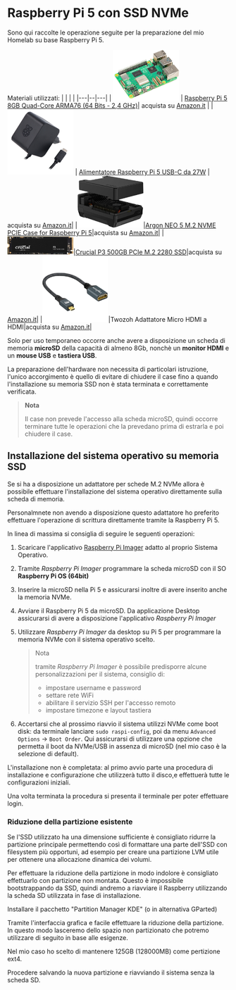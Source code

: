 # Raspberry Pi 5 con SSD NVMe

Sono qui raccolte le operazione seguite per la preparazione del mio Homelab su base Raspberry Pi 5.

Materiali utilizzati:
| | | |
|---|--|---|
| <img src="images/raspi5.png" alt="raspi5" width=150 /> | [Raspberry Pi 5 8GB Quad-Core ARMA76 (64 Bits - 2,4 GHz)](https://www.raspberrypi.com/products/raspberry-pi-5/)| acquista su [Amazon.it](https://www.amazon.it/dp/B0CK2FCG1K) |
| <img src="images/pi5powerblack.png" alt="raspi5" width=150 /> | [Alimentatore Raspberry Pi 5 USB-C da 27W](https://www.raspberrypi.com/products/27w-power-supply/) | acquista su [Amazon.it](https://www.amazon.it/dp/B0CN3MRV16)|
|<img src="images/neo5nvme.png" alt="raspi5" width=150 />|[Argon NEO 5 M.2 NVME PCIE Case for Raspberry Pi 5](https://argon40.com/products/argon-neo-5-m-2-nvme-for-raspberry-pi-5)|acquista su [Amazon.it](https://www.amazon.it/dp/B0D3D64WZR)|
|<img src="images/crucial500gb.png" alt="raspi5" width=150 />|[Crucial P3 500GB PCIe M.2 2280 SSD](https://it.crucial.com/products/ssd/crucial-p3-ssd)|acquista su [Amazon.it](https://www.amazon.it/dp/B0B25LQQPC)|
|<img src="images/microhdmi2hdmi.png" alt="raspi5" width=150 />|Twozoh Adattatore Micro HDMI a HDMI|acquista su [Amazon.it](https://www.amazon.it/dp/B08PNW4W3V)|

Solo per uso temporaneo occorre anche avere a disposizione un scheda di memoria **microSD** della capacità di almeno 8Gb,
nonchè un **monitor HDMI** e un **mouse USB** e **tastiera USB**.

La preparazione dell'hardware non necessita di particolari istruzione, l'unico accorgimento è quello di evitare di chiudere
il case fino a quando l'installazione su memoria SSD non è stata terminata e correttamente verificata.

> **Nota**
>
> Il case non prevede l'accesso alla scheda microSD, quindi occorre terminare
> tutte le operazioni che la prevedano prima di estrarla e poi chiudere il case.

## Installazione del sistema operativo su memoria SSD

Se si ha a disposizione un adattatore per schede M.2 NVMe allora è
possibile effettuare l'installazione del sistema operativo direttamente sulla scheda di memoria.

Personalmnete non avendo a disposizione questo adattatore ho preferito effettuare l'operazione di
scrittura direttamente tramite la Raspberry Pi 5.

In linea di massima si consiglia di seguire le seguenti operazioni:

1. Scaricare l'applicativo [Raspberry Pi Imager](https://www.raspberrypi.com/software/) adatto al proprio Sistema Operativo.
2. Tramite _Raspberry Pi Imager_ programmare la scheda microSD con il SO **Raspberry Pi OS (64bit)**
3. Inserire la microSD nella Pi 5 e assicurarsi inoltre di avere inserito anche la memoria NVMe.
4. Avviare il Raspberry Pi 5 da microSD. Da applicazione Desktop assicurarsi di avere a
   disposizione l'applicativo _Raspberry Pi Imager_
5. Utilizzare _Raspberry Pi Imager_ da desktop su Pi 5 per programmare la memoria NVMe con il sistema operativo scelto.

   > Nota
   >
   > tramite _Raspberry Pi Imager_ è possibile predisporre alcune personalizzazioni
   > per il sistema, consiglio di:
   > - impostare username e password
   > - settare rete WiFi
   > - abilitare il servizio SSH per l'accesso remoto
   > - impostare timezone e layout tastiera

6. Accertarsi che al prossimo riavvio il sistema utilizzi NVMe come boot disk: da
   terminale lanciare `sudo raspi-config`, poi da menu `Advanced Options` -> `Boot Order`.
   Qui assicurarsi di utilizzare una opzione che permetta il boot da NVMe/USB in assenza
   di microSD (nel mio caso è la selezione di default).

L'installazione non è completata: al primo avvio parte una
procedura di installazione e configurazione che utilizzerà
tutto il disco,e effettuerà tutte le configurazioni iniziali.

Una volta terminata la procedura si presenta il terminale per poter effettuare login.

### Riduzione della partizione esistente

Se l'SSD utilizzato ha una dimensione sufficiente è consigliato ridurre la partizione principale
permettendo così di formattare una parte dell'SSD con filesystem più
opportuni, ad esempio per creare una partizione LVM utile per ottenere
una allocazione dinamica dei volumi.

Per effettuare la riduzione della partizione in modo indolore è consigliato effettuarlo con partizione non montata.
Questo è impossibile bootstrappando da SSD, quindi andremo a
riavviare il Raspberry utilizzando la scheda SD utilizzata in fase di
installazione.

Installare il pacchetto "Partition Manager KDE" (o in alternativa GParted)

Tramite l'interfaccia grafica e facile effettuare la riduzione della partizione.
In questo modo lasceremo dello spazio non partizionato che potremo utilizzare di seguito in base alle esigenze.

Nel mio caso ho scelto di mantenere 125GB (128000MB) come pertizione ext4.

Procedere salvando la nuova partizione e riavviando il sistema senza la scheda SD.

